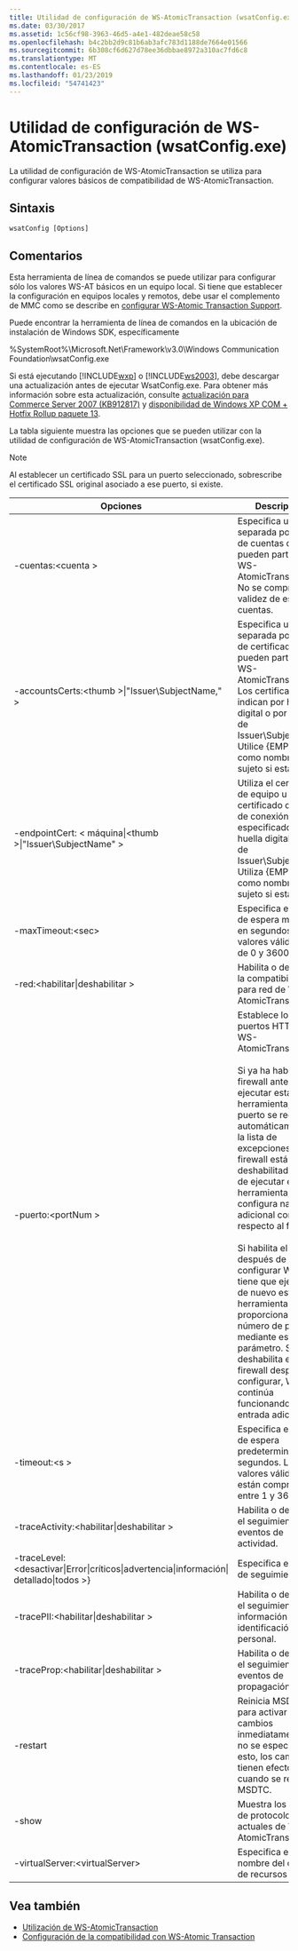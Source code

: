 ```yaml
---
title: Utilidad de configuración de WS-AtomicTransaction (wsatConfig.exe)
ms.date: 03/30/2017
ms.assetid: 1c56cf98-3963-46d5-a4e1-482deae58c58
ms.openlocfilehash: b4c2bb2d9c81b6ab3afc783d1188de7664e01566
ms.sourcegitcommit: 6b308cf6d627d78ee36dbbae8972a310ac7fd6c8
ms.translationtype: MT
ms.contentlocale: es-ES
ms.lasthandoff: 01/23/2019
ms.locfileid: "54741423"
---
```

# <a name="ws-atomictransaction-configuration-utility-wsatconfigexe"></a>Utilidad de configuración de WS-AtomicTransaction (wsatConfig.exe)
La utilidad de configuración de WS-AtomicTransaction se utiliza para configurar valores básicos de compatibilidad de WS-AtomicTransaction.  
  
## <a name="syntax"></a>Sintaxis  
  
```  
wsatConfig [Options]  
```  
  
## <a name="remarks"></a>Comentarios  
 Esta herramienta de línea de comandos se puede utilizar para configurar sólo los valores WS-AT básicos en un equipo local. Si tiene que establecer la configuración en equipos locales y remotos, debe usar el complemento de MMC como se describe en [configurar WS-Atomic Transaction Support](../../../docs/framework/wcf/feature-details/configuring-ws-atomic-transaction-support.md).  
  
 Puede encontrar la herramienta de línea de comandos en la ubicación de instalación de Windows SDK, específicamente  
  
 %SystemRoot%\Microsoft.Net\Framework\v3.0\Windows Communication Foundation\wsatConfig.exe  
  
 Si está ejecutando [!INCLUDE[wxp](../../../includes/wxp-md.md)] o [!INCLUDE[ws2003](../../../includes/ws2003-md.md)], debe descargar una actualización antes de ejecutar WsatConfig.exe. Para obtener más información sobre esta actualización, consulte [actualización para Commerce Server 2007 (KB912817)](https://go.microsoft.com/fwlink/?LinkId=95340) y [disponibilidad de Windows XP COM + Hotfix Rollup paquete 13](https://go.microsoft.com/fwlink/?LinkId=95341).  
  
 La tabla siguiente muestra las opciones que se pueden utilizar con la utilidad de configuración de WS-AtomicTransaction (wsatConfig.exe).  
  
> [!NOTE]
>  Al establecer un certificado SSL para un puerto seleccionado, sobrescribe el certificado SSL original asociado a ese puerto, si existe.  
  
|Opciones|Descripción|  
|-------------|-----------------|  
|-cuentas:\<cuenta >|Especifica una lista separada por comas de cuentas que pueden participar en WS-AtomicTransaction. No se comprueba la validez de estas cuentas.|  
|-accountsCerts:\<thumb >&#124;"Issuer\SubjectName," >|Especifica una lista separada por comas de certificados que pueden participar en WS-AtomicTransaction. Los certificados se indican por huella digital o por el par de Issuer\SubjectName. Utilice {EMPTY} como nombre de sujeto si está vacío.|  
|-endpointCert: < máquina&#124;\<thumb >&#124;"Issuer\SubjectName" >|Utiliza el certificado de equipo u otro certificado del punto de conexión local especificado por huella digital o par de Issuer\SubjectName. Utiliza {EMPTY} como nombre de sujeto si está vacío.|  
|-maxTimeout:\<sec>|Especifica el tiempo de espera máximo en segundos. Los valores válidos van de 0 y 3600.|  
|-red:\<habilitar&#124;deshabilitar >|Habilita o deshabilita la compatibilidad para red de WS-AtomicTransaction.|  
|-puerto:\<portNum >|Establece los puertos HTTPS para WS-AtomicTransaction.<br /><br /> Si ya ha habilitado el firewall antes de ejecutar esta herramienta, el puerto se registra automáticamente en la lista de excepciones. Si el firewall está deshabilitado antes de ejecutar esta herramienta, no se configura nada adicional con respecto al firewall.<br /><br /> Si habilita el firewall después de configurar WS-AT, tiene que ejecutar de nuevo esta herramienta y proporcionar el número de puerto mediante este parámetro. Si deshabilita el firewall después de configurar, WS-AT continúa funcionando sin entrada adicional.|  
|-timeout:\<s >|Especifica el tiempo de espera predeterminado en segundos. Los valores válidos están comprendidos entre 1 y 3600.|  
|-traceActivity:\<habilitar&#124;deshabilitar >|Habilita o deshabilita el seguimiento de eventos de actividad.|  
|-traceLevel:\<desactivar&#124;Error&#124;críticos&#124;advertencia&#124;información&#124; detallado&#124;todos >}|Especifica el nivel de seguimiento.|  
|-tracePII:\<habilitar&#124;deshabilitar >|Habilita o deshabilita el seguimiento de información de identificación personal.|  
|-traceProp:\<habilitar&#124;deshabilitar >|Habilita o deshabilita el seguimiento de eventos de propagación.|  
|-restart|Reinicia MSDTC para activar cambios inmediatamente. Si no se especifica esto, los cambios tienen efecto cuando se reinicia MSDTC.|  
|-show|Muestra los valores de protocolo actuales de WS-AtomicTransaction.|  
|-virtualServer:\<virtualServer>|Especifica el nombre del clúster de recursos de DTC.|  
  
## <a name="see-also"></a>Vea también
- [Utilización de WS-AtomicTransaction](../../../docs/framework/wcf/feature-details/using-ws-atomictransaction.md)
- [Configuración de la compatibilidad con WS-Atomic Transaction](../../../docs/framework/wcf/feature-details/configuring-ws-atomic-transaction-support.md)
